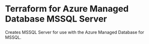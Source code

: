 # Terraform for Azure Managed Database MSSQL Server

Creates MSSQL Server for use with the Azure Managed Database for MSSQL.
